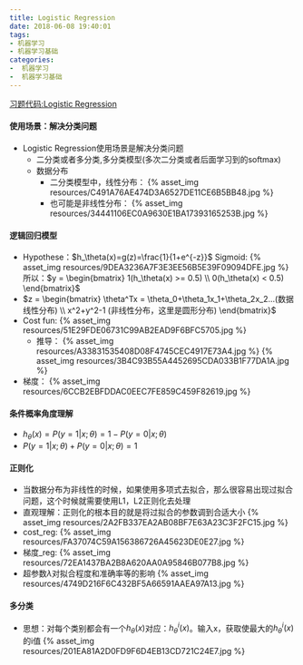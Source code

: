 ```yaml
---
title: Logistic Regression
date: 2018-06-08 19:40:01
tags: 
- 机器学习
- 机器学习基础
categories: 
-  机器学习
-  机器学习基础
---
```

[习题代码:Logistic Regression](https://github.com/yuancl/ml-algorithm/tree/master/exe2-LogisticRegression)
#### 使用场景：解决分类问题
- Logistic Regression使用场景是解决分类问题
  - 二分类或者多分类,多分类模型(多次二分类或者后面学习到的softmax)
  - 数据分布
    - 二分类模型中，线性分布：
      {% asset_img resources/C491A76AE474D3A6527DE11CE6B5BB48.jpg %}
    - 也可能是非线性分布：
      {% asset_img resources/34441106EC0A9630E1BA17393165253B.jpg %}
      
#### 逻辑回归模型
- Hypothese：$h_\theta(x)=g(z)=\frac{1}{1+e^{-z}}$
  Sigmoid:
  {% asset_img resources/9DEA3236A7F3E3EE56B5E39F09094DFE.jpg %}
  所以：$y = \begin{bmatrix} 
  1(h_\theta(x) >= 0.5)
  \\ 
  0(h_\theta(x) < 0.5)
  \end{bmatrix}$
- $z = \begin{bmatrix} 
  \theta^Tx = \theta_0+\theta_1x_1+\theta_2x_2...(数据线性分布)
  \\ 
  x^2+y^2-1 (非线性分布，这里是圆形分布)
  \end{bmatrix}$
- Cost fun:
  {% asset_img resources/51E29FDE06731C99AB2EAD9F6BFC5705.jpg %}
  - 推导：
    {% asset_img resources/A33831535408D08F4745CEC4917E73A4.jpg %}
    {% asset_img resources/3B4C93B55A4452695CDA033B1F77DA1A.jpg %}
- 梯度：
  {% asset_img resources/6CCB2EBFDDAC0EEC7FE859C459F82619.jpg %}

#### 条件概率角度理解
- $h_\theta(x) = P(y=1|x;\theta) = 1-P(y=0|x;\theta)$
- $P(y=1|x;\theta) + P(y=0|x;\theta) = 1$

#### 正则化
- 当数据分布为非线性的时候，如果使用多项式去拟合，那么很容易出现过拟合问题，这个时候就需要使用L1，L2正则化去处理
- 直观理解：正则化的根本目的就是将过拟合的参数调到合适大小
  {% asset_img resources/2A2FB337EA2AB08BF7E63A23C3F2FC15.jpg %}
- cost_reg:
  {% asset_img resources/FA37074C59A156386726A45623DE0E27.jpg %}
- 梯度_reg:
  {% asset_img resources/72EA1437BA2B8A620AA0A95846B077B8.jpg %}
- 超参数$\lambda$对拟合程度和准确率等的影响
  {% asset_img resources/4749D216F6C432BF5A66591AAEA97A13.jpg %}

#### 多分类
- 思想：对每个类别都会有一个$h_\theta(x)$对应：$h_\theta^i(x)$。输入x，获取使最大的$h_\theta^i(x)$的i值
  {% asset_img resources/201EA81A2D0FD9F6D4EB13CD721C24E7.jpg %}